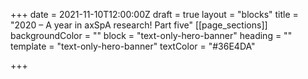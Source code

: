 +++
date = 2021-11-10T12:00:00Z
draft = true
layout = "blocks"
title = "2020 – A year in axSpA research! Part five"
[[page_sections]]
backgroundColor = ""
block = "text-only-hero-banner"
heading = ""
template = "text-only-hero-banner"
textColor = "#36E4DA"

+++
